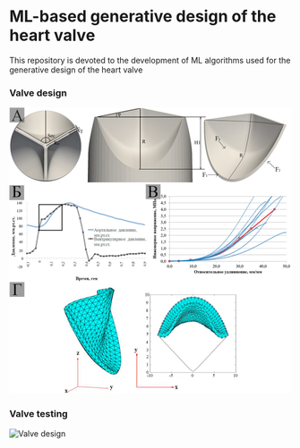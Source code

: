 # ML-based generative design of the heart valve
This repository is devoted to the development of ML algorithms used for the generative design of the heart valve

### Valve design
![Valve design](media/valve_design.png "Valve design")

### Valve testing
![Valve design](media/valve_testing.gif "Valve testing")